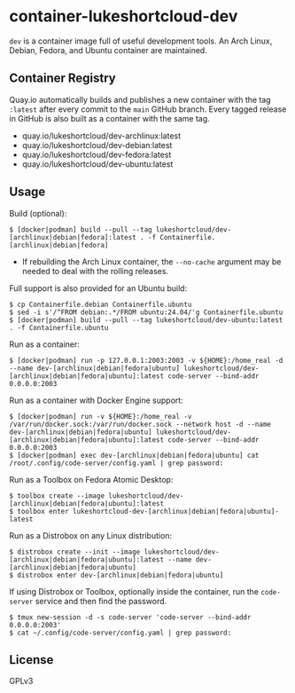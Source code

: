 # container-lukeshortcloud-dev

`dev` is a container image full of useful development tools. An Arch Linux, Debian, Fedora, and Ubuntu container are maintained.

## Container Registry

Quay.io automatically builds and publishes a new container with the tag `:latest` after every commit to the `main` GitHub branch. Every tagged release in GitHub is also built as a container with the same tag.

- quay.io/lukeshortcloud/dev-archlinux:latest
- quay.io/lukeshortcloud/dev-debian:latest
- quay.io/lukeshortcloud/dev-fedora:latest
- quay.io/lukeshortcloud/dev-ubuntu:latest

## Usage

Build (optional):

```
$ [docker|podman] build --pull --tag lukeshortcloud/dev-[archlinux|debian|fedora]:latest . -f Containerfile.[archlinux|debian|fedora]
```

-  If rebuilding the Arch Linux container, the `--no-cache` argument may be needed to deal with the rolling releases.

Full support is also provided for an Ubuntu build:

```
$ cp Containerfile.debian Containerfile.ubuntu
$ sed -i s'/^FROM debian:.*/FROM ubuntu:24.04/'g Containerfile.ubuntu
$ [docker|podman] build --pull --tag lukeshortcloud/dev-ubuntu:latest . -f Containerfile.ubuntu
```

Run as a container:

```
$ [docker|podman] run -p 127.0.0.1:2003:2003 -v ${HOME}:/home_real -d --name dev-[archlinux|debian|fedora|ubuntu] lukeshortcloud/dev-[archlinux|debian|fedora|ubuntu]:latest code-server --bind-addr 0.0.0.0:2003
```

Run as a container with Docker Engine support:

```
$ [docker|podman] run -v ${HOME}:/home_real -v /var/run/docker.sock:/var/run/docker.sock --network host -d --name dev-[archlinux|debian|fedora|ubuntu] lukeshortcloud/dev-[archlinux|debian|fedora|ubuntu]:latest code-server --bind-addr 0.0.0.0:2003
$ [docker|podman] exec dev-[archlinux|debian|fedora|ubuntu] cat /root/.config/code-server/config.yaml | grep password:
```

Run as a Toolbox on Fedora Atomic Desktop:

```
$ toolbox create --image lukeshortcloud/dev-[archlinux|debian|fedora|ubuntu]:latest
$ toolbox enter lukeshortcloud-dev-[archlinux|debian|fedora|ubuntu]-latest
```

Run as a Distrobox on any Linux distribution:

```
$ distrobox create --init --image lukeshortcloud/dev-[archlinux|debian|fedora|ubuntu]:latest --name dev-[archlinux|debian|fedora|ubuntu]
$ distrobox enter dev-[archlinux|debian|fedora|ubuntu]
```

If using Distrobox or Toolbox, optionally inside the container, run the `code-server` service and then find the password.

```
$ tmux new-session -d -s code-server 'code-server --bind-addr 0.0.0.0:2003'
$ cat ~/.config/code-server/config.yaml | grep password:
```

## License

GPLv3
